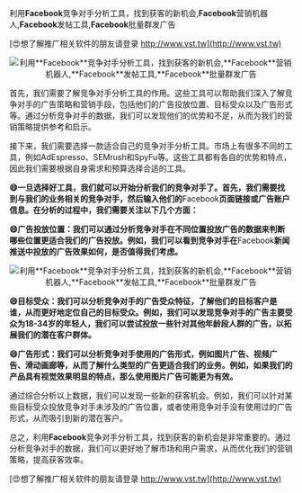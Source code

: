 利用**Facebook**竞争对手分析工具，找到获客的新机会,**Facebook**营销机器人,**Facebook**发帖工具,**Facebook**批量群发广告

[😍想了解推广相关软件的朋友请登录 http://www.vst.tw](http://www.vst.tw)

 <center><img src="https://vst.tw/MP4/tuiguang/png/7.png" alt="利用**Facebook**竞争对手分析工具，找到获客的新机会,**Facebook**营销机器人,**Facebook**发帖工具,**Facebook**批量群发广告"></center>

首先，我们需要了解竞争对手分析工具的作用。这些工具可以帮助我们深入了解竞争对手的广告策略和营销手段，包括他们的广告投放位置、目标受众以及广告形式等。通过分析竞争对手的数据，我们可以发现他们的优势和不足，从而为我们的营销策略提供参考和启示。

接下来，我们需要选择一款适合自己的竞争对手分析工具。市场上有很多不同的工具，例如AdEspresso、SEMrush和SpyFu等。这些工具都有各自的优势和特点，因此我们需要根据自身需求和预算选择合适的工具。

**😄一旦选择好工具，我们就可以开始分析我们的竞争对手了。首先，我们需要找到与我们的业务相关的竞争对手，然后输入他们的**Facebook**页面链接或广告账户信息。在分析的过程中，我们需要关注以下几个方面：**

**😄广告投放位置：我们可以通过分析竞争对手在不同位置投放广告的数据来判断哪些位置更适合我们的广告投放。例如，我们可以看到竞争对手在**Facebook**新闻推送中投放的广告效果如何，是否值得我们考虑。**

 <center><img src="https://vst.tw/MP4/tuiguang/png/5.png" alt="利用**Facebook**竞争对手分析工具，找到获客的新机会,**Facebook**营销机器人,**Facebook**发帖工具,**Facebook**批量群发广告"></center>

**😄目标受众：我们可以分析竞争对手的广告受众特征，了解他们的目标客户是谁，从而更好地定位自己的目标受众。例如，我们可以发现竞争对手的广告主要受众为18-34岁的年轻人，我们可以尝试投放一些针对其他年龄段人群的广告，以拓展我们的潜在客户群体。**

**😄广告形式：我们可以分析竞争对手使用的广告形式，例如图片广告、视频广告、滑动画廊等，从而了解什么类型的广告更适合我们的业务。例如，如果我们的产品具有视觉效果明显的特点，那么使用图片广告可能更为有效。**

通过综合分析以上数据，我们可以发现一些新的获客机会。例如，我们可以针对某些目标受众投放竞争对手未涉及的广告位置，或者使用竞争对手没有使用过的广告形式，从而吸引到新的潜在客户。

总之，利用**Facebook**竞争对手分析工具，找到获客的新机会是非常重要的。通过分析竞争对手的数据，我们可以更好地了解市场和用户需求，从而优化我们的营销策略，提高获客效率。

[😍想了解推广相关软件的朋友请登录 http://www.vst.tw](http://www.vst.tw)



